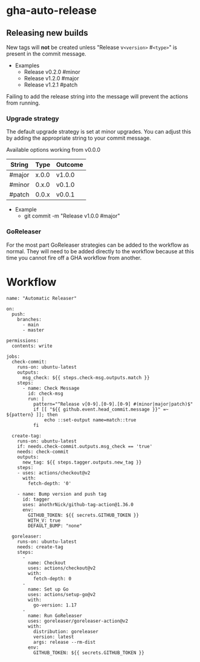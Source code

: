 # gha-auto-release

## Releasing new builds

New tags will **not** be created unless "Release v`<version>` #`<type>`" is present in the commit message.

* Examples
  * Release v0.2.0 #minor
  * Release v1.2.0 #major
  * Release v1.2.1 #patch

Failing to add the release string into the message will prevent the actions from running.

### Upgrade strategy

The default upgrade strategy is set at minor upgrades. You can adjust this by adding the appropriate string to your commit message.

Available options working from v0.0.0

| String | Type | Outcome |
|--|--|--|
| #major | x.0.0 | v1.0.0 |
| #minor | 0.x.0 | v0.1.0 |
| #patch | 0.0.x | v0.0.1 |  

- Example
  - git commit -m "Release v1.0.0 #major"

### GoReleaser

For the most part GoReleaser strategies can be added to the workflow as normal. They will need to be added directly to the workflow because at this time you cannot fire off a GHA workflow from another. 


# Workflow


```
name: "Automatic Releaser"

on:
  push:
    branches:
      - main
      - master

permissions:
  contents: write

jobs:
  check-commit:
    runs-on: ubuntu-latest
    outputs:
      msg_check: ${{ steps.check-msg.outputs.match }}
    steps:
      - name: Check Message
        id: check-msg
        run: |
          pattern="^Release v[0-9].[0-9].[0-9] #(minor|major|patch)$"
          if [[ "${{ github.event.head_commit.message }}" =~ ${pattern} ]]; then
              echo ::set-output name=match::true
          fi

  create-tag:
    runs-on: ubuntu-latest
    if: needs.check-commit.outputs.msg_check == 'true'
    needs: check-commit
    outputs:
      new_tag: ${{ steps.tagger.outputs.new_tag }}
    steps:
    - uses: actions/checkout@v2
      with:
        fetch-depth: '0'

    - name: Bump version and push tag
      id: tagger
      uses: anothrNick/github-tag-action@1.36.0
      env:
        GITHUB_TOKEN: ${{ secrets.GITHUB_TOKEN }}
        WITH_V: true
        DEFAULT_BUMP: "none"

  goreleaser:
    runs-on: ubuntu-latest
    needs: create-tag
    steps:
      -
        name: Checkout
        uses: actions/checkout@v2
        with:
          fetch-depth: 0
      -
        name: Set up Go
        uses: actions/setup-go@v2
        with:
          go-version: 1.17
      -
        name: Run GoReleaser
        uses: goreleaser/goreleaser-action@v2
        with:
          distribution: goreleaser
          version: latest
          args: release --rm-dist
        env:
          GITHUB_TOKEN: ${{ secrets.GITHUB_TOKEN }}
```

